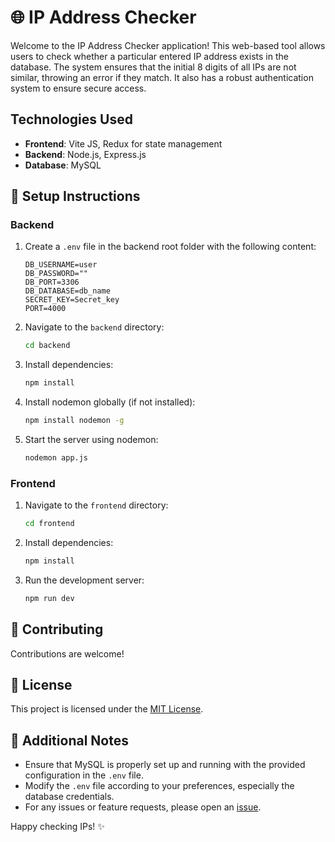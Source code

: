 # 🌐 IP Address Checker

Welcome to the IP Address Checker application! This web-based tool allows users to check whether a particular entered IP address exists in the database. The system ensures that the initial 8 digits of all IPs are not similar, throwing an error if they match. It also has a robust authentication system to ensure secure access.

## Technologies Used

- **Frontend**: Vite JS, Redux for state management
- **Backend**: Node.js, Express.js
- **Database**: MySQL

## 🚀 Setup Instructions

### Backend

1. Create a `.env` file in the backend root folder with the following content:

    ```env
    DB_USERNAME=user
    DB_PASSWORD=""
    DB_PORT=3306
    DB_DATABASE=db_name
    SECRET_KEY=Secret_key
    PORT=4000
    ```

2. Navigate to the `backend` directory:

    ```bash
    cd backend
    ```

3. Install dependencies:

    ```bash
    npm install
    ```

4. Install nodemon globally (if not installed):

    ```bash
    npm install nodemon -g
    ```

5. Start the server using nodemon:

    ```bash
    nodemon app.js
    ```

### Frontend

1. Navigate to the `frontend` directory:

    ```bash
    cd frontend
    ```

2. Install dependencies:

    ```bash
    npm install
    ```

3. Run the development server:

    ```bash
    npm run dev
    ```

## 🤝 Contributing

Contributions are welcome!

## 📜 License

This project is licensed under the [MIT License](LICENSE).

## 📝 Additional Notes

- Ensure that MySQL is properly set up and running with the provided configuration in the `.env` file.
- Modify the `.env` file according to your preferences, especially the database credentials.
- For any issues or feature requests, please open an [issue](https://github.com/your-username/ip-address-checker/issues).

Happy checking IPs! ✨

